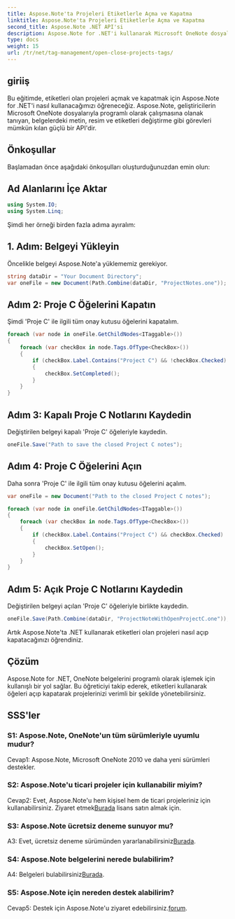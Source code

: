 ```yaml
---
title: Aspose.Note'ta Projeleri Etiketlerle Açma ve Kapatma
linktitle: Aspose.Note'ta Projeleri Etiketlerle Açma ve Kapatma
second_title: Aspose.Note .NET API'si
description: Aspose.Note for .NET'i kullanarak Microsoft OneNote dosyalarını programlı olarak nasıl değiştireceğinizi öğrenin. Projeleri etiketlerle verimli bir şekilde açın ve kapatın.
type: docs
weight: 15
url: /tr/net/tag-management/open-close-projects-tags/
---
```

## giriiş

Bu eğitimde, etiketleri olan projeleri açmak ve kapatmak için Aspose.Note for .NET'i nasıl kullanacağımızı öğreneceğiz. Aspose.Note, geliştiricilerin Microsoft OneNote dosyalarıyla programlı olarak çalışmasına olanak tanıyan, belgelerdeki metin, resim ve etiketleri değiştirme gibi görevleri mümkün kılan güçlü bir API'dir.

## Önkoşullar

Başlamadan önce aşağıdaki önkoşulları oluşturduğunuzdan emin olun:

## Ad Alanlarını İçe Aktar

```csharp
using System.IO;
using System.Linq;
```

Şimdi her örneği birden fazla adıma ayıralım:

## 1. Adım: Belgeyi Yükleyin

Öncelikle belgeyi Aspose.Note'a yüklememiz gerekiyor.

```csharp
string dataDir = "Your Document Directory";
var oneFile = new Document(Path.Combine(dataDir, "ProjectNotes.one"));
```

## Adım 2: Proje C Öğelerini Kapatın

Şimdi 'Proje C' ile ilgili tüm onay kutusu öğelerini kapatalım.

```csharp
foreach (var node in oneFile.GetChildNodes<ITaggable>())
{
    foreach (var checkBox in node.Tags.OfType<CheckBox>())
    {
        if (checkBox.Label.Contains("Project C") && !checkBox.Checked)
        {
            checkBox.SetCompleted();
        }
    }
}
```

## Adım 3: Kapalı Proje C Notlarını Kaydedin

Değiştirilen belgeyi kapalı 'Proje C' öğeleriyle kaydedin.

```csharp
oneFile.Save("Path to save the closed Project C notes");
```

## Adım 4: Proje C Öğelerini Açın

Daha sonra 'Proje C' ile ilgili tüm onay kutusu öğelerini açalım.

```csharp
var oneFile = new Document("Path to the closed Project C notes");

foreach (var node in oneFile.GetChildNodes<ITaggable>())
{
    foreach (var checkBox in node.Tags.OfType<CheckBox>())
    {
        if (checkBox.Label.Contains("Project C") && checkBox.Checked)
        {
            checkBox.SetOpen();
        }
    }
}
```

## Adım 5: Açık Proje C Notlarını Kaydedin

Değiştirilen belgeyi açılan 'Proje C' öğeleriyle birlikte kaydedin.

```csharp
oneFile.Save(Path.Combine(dataDir, "ProjectNoteWithOpenProjectC.one"));
```

Artık Aspose.Note'ta .NET kullanarak etiketleri olan projeleri nasıl açıp kapatacağınızı öğrendiniz.

## Çözüm

Aspose.Note for .NET, OneNote belgelerini programlı olarak işlemek için kullanışlı bir yol sağlar. Bu öğreticiyi takip ederek, etiketleri kullanarak öğeleri açıp kapatarak projelerinizi verimli bir şekilde yönetebilirsiniz.

## SSS'ler

### S1: Aspose.Note, OneNote'un tüm sürümleriyle uyumlu mudur?

Cevap1: Aspose.Note, Microsoft OneNote 2010 ve daha yeni sürümleri destekler.

### S2: Aspose.Note'u ticari projeler için kullanabilir miyim?

 Cevap2: Evet, Aspose.Note'u hem kişisel hem de ticari projeleriniz için kullanabilirsiniz. Ziyaret etmek[Burada](https://purchase.aspose.com/buy) lisans satın almak için.

### S3: Aspose.Note ücretsiz deneme sunuyor mu?

 A3: Evet, ücretsiz deneme sürümünden yararlanabilirsiniz[Burada](https://releases.aspose.com/).

### S4: Aspose.Note belgelerini nerede bulabilirim?

 A4: Belgeleri bulabilirsiniz[Burada](https://reference.aspose.com/note/net/).

### S5: Aspose.Note için nereden destek alabilirim?

 Cevap5: Destek için Aspose.Note'u ziyaret edebilirsiniz.[forum](https://forum.aspose.com/c/note/28).